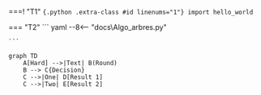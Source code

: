 ===! "T1"
    ```{.python .extra-class #id linenums="1"}
    import hello_world
    ```

=== "T2"
    ``` yaml 
    --8<-- "docs\Algo_arbres.py"

    ```


``` diagram
graph TD
    A[Hard] -->|Text| B(Round)
    B --> C{Decision}
    C -->|One| D[Result 1]
    C -->|Two| E[Result 2]
```